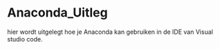 # Anaconda_Uitleg

hier wordt uitgelegt hoe je Anaconda kan gebruiken in de IDE van Visual studio code.
